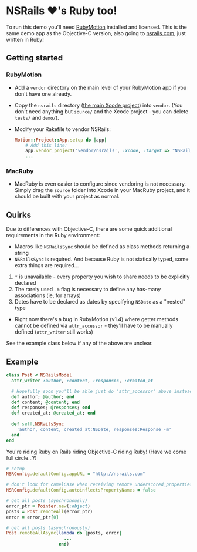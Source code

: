 NSRails ♥'s Ruby too!
====================

To run this demo you'll need [RubyMotion](http://www.rubymotion.com/) installed and licensed. This is the same demo app as the Objective-C version, also going to [nsrails.com](http://nsrails.com), just written in Ruby!

Getting started
-------

### RubyMotion

* Add a `vendor` directory on the main level of your RubyMotion app if you don't have one already.
* Copy the `nsrails` directory ([the main Xcode project](https://github.com/dingbat/nsrails/tree/master/nsrails)) into `vendor`. (You don't need anything but `source/` and the Xcode project - you can delete `tests/` and `demo/`).
* Modify your Rakefile to vendor NSRails:

  ```ruby
  Motion::Project::App.setup do |app|
      # Add this line:
      app.vendor_project('vendor/nsrails', :xcode, :target => "NSRails", :headers_dir => 'source')
      ...
  ```

### MacRuby

* MacRuby is even easier to configure since vendoring is not necessary. Simply drag the `source` folder into Xcode in your MacRuby project, and it should be built with your project as normal.

Quirks
---------

Due to differences with Objective-C, there are some quick additional requirements in the Ruby environment:

* Macros like `NSRailsSync` should be defined as class methods returning a string
* `NSRailsSync` is required. And because Ruby is not statically typed, some extra things are required...
 1. `*` is unavailable - every property you wish to share needs to be explicitly declared
 2. The rarely used `-m` flag is necessary to define any has-many associations (ie, for arrays)
 3. Dates have to be declared as dates by specifying `NSDate` as a "nested" type
* Right now there's a bug in RubyMotion (v1.4) where getter methods cannot be defined via `attr_accessor` - they'll have to be manually defined (`attr_writer` still works)

See the example class below if any of the above are unclear.

Example
--------

```ruby
class Post < NSRailsModel
  attr_writer :author, :content, :responses, :created_at

  # Hopefully soon you'll be able just do "attr_accessor" above instead of this
  def author; @author; end  
  def content; @content; end
  def responses; @responses; end
  def created_at; @created_at; end
  
  def self.NSRailsSync
    'author, content, created_at:NSDate, responses:Response -m'
  end
end
```

You're riding Ruby on Rails riding Objective-C riding Ruby! (Have we come full circle...?)

```ruby
# setup
NSRConfig.defaultConfig.appURL = "http://nsrails.com"

# don't look for camelCase when receiving remote underscored_properties
NSRConfig.defaultConfig.autoinflectsPropertyNames = false

# get all posts (synchronously)
error_ptr = Pointer.new(:object)
posts = Post.remoteAll(error_ptr)
error = error_ptr[0]

# get all posts (asynchronously)
Post.remoteAllAsync(lambda do |posts, error| 
                      ...
                    end)
```
